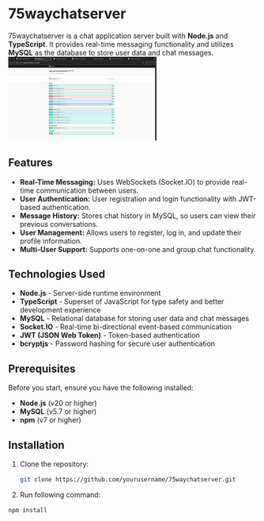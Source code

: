 # 75waychatserver

75waychatserver is a chat application server built with **Node.js** and **TypeScript**. It provides real-time messaging functionality and utilizes **MySQL** as the database to store user data and chat messages.
<img src="/swagger_docs.png" alt="Swagger Image" width="300"/>

## Features

- **Real-Time Messaging:** Uses WebSockets (Socket.IO) to provide real-time communication between users.
- **User Authentication:** User registration and login functionality with JWT-based authentication.
- **Message History:** Stores chat history in MySQL, so users can view their previous conversations.
- **User Management:** Allows users to register, log in, and update their profile information.
- **Multi-User Support:** Supports one-on-one and group chat functionality.

## Technologies Used

- **Node.js** - Server-side runtime environment
- **TypeScript** - Superset of JavaScript for type safety and better development experience
- **MySQL** - Relational database for storing user data and chat messages
- **Socket.IO** - Real-time bi-directional event-based communication
- **JWT (JSON Web Token)** - Token-based authentication
- **bcryptjs** - Password hashing for secure user authentication

## Prerequisites

Before you start, ensure you have the following installed:

- **Node.js** (v20 or higher)
- **MySQL** (v5.7 or higher)
- **npm** (v7 or higher)

## Installation

1. Clone the repository:
   ```bash
   git clone https://github.com/yourusername/75waychatserver.git
   ```
2. Run following command:

```bash
npm install
```
